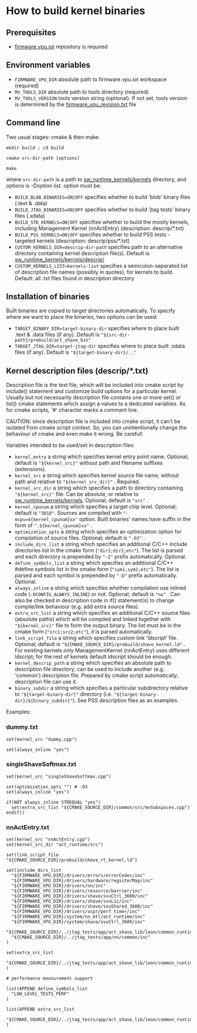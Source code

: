 # How to build kernel binaries

## Prerequisites

- [firmware.vpu.iot](https://github.com/intel-innersource/firmware.vpu.iot) repository is required

## Environment variables

- `FIRMWARE_VPU_DIR`
  absolute path to firmware.vpu.iot workspace (required)
- `MV_TOOLS_DIR`
  absolute path to tools directory (required)
- `MV_TOOLS_VERSION`
  tools version string (optional). If not set, tools version is determined by the [firmware_vpu_revision.txt](../firmware_vpu_revision.txt) file

## Command line

Two usual stages: cmake & then make.

```
mkdir build ; cd build

cmake src-dir-path [options]

make
```

where `src-dir-path` is a path to [sw_runtime_kernels/kernels](.) directory, and options is -Doption list.
option must be:

- `BUILD_BLOB_BINARIES=ON|OFF`
  specifies whether to build 'blob' binary files (.text & .data)
- `BUILD_JTAG_BINARIES=ON|OFF`
  specifies whether to build 'jtag tests' binary files (.xdata)
- `BUILD_STD_KERNELS=ON|OFF`
  specifies whether to build the mostly kernels, including Management Kernel (nnActEntry) (description: descrip/*.txt)
- `BUILD_PSS_KERNELS=ON|OFF`
  specifies whether to build PSS tests - targeted kernels (description: descrip/pss/*.txt)
- `CUSTOM_KERNELS_DIR=descrip-dir-path`
  specifies path to an alternative directory containing kernel description file(s). Default is [sw_runtime_kernels/kernels/descrip/](./descrip/)
- `CUSTOM_KERNELS_LIST=kernels-list`
  specifies a semicolon-separated list of description file names (possibly in quotes), for kernels to build. Default: all .txt files found in description directory

## Installation of binaries

Built binaries are copied to target directories automatically. To specify where we want to place the binaries, two options can be used:

- `TARGET_BINARY_DIR=target-binary-dir`
  specifies where to place built .text & .data files (if any). Default is `"${src-dir-path}/prebuild/act_shave_bin"`
- `TARGET_JTAG_DIR=target-jtag-dir`
  specifies where to place built .xdata files (if any). Default is `"${target-binary-dir}/.."`

## Kernel description files (descrip/*.txt)

Description file is the text file, which will be included into cmake script by include() statement and customize build options for a particular kernel.
Usually but not necessarily description file contains one or more set() or list() cmake statements which assign a values to a dedicated variables.
As for cmake scripts, '#' character marks a comment line.

CAUTION: since description file is included into cmake script, it can't be isolated from cmake script context.
So, you can unintentionally change the behaviour of cmake and even make it wrong. Be careful!

Variables intended to be used/set in description files:

- `kernel_entry`
  a string which specifies kernel entry point name. Optional; default is `"${kernel_src}"` without path and filename suffixes (extensions).
- `kernel_src`
  a string which specifies kernel source file name, without path and relative to `"${kernel_src_dir}"` . Required.
- `kernel_src_dir`
  a string which specifies a path to directory containing `"${kernel_src}"` file.
  Can be absolute, or relative to [sw_runtime_kernels/kernels](.). Optional; default is `"src"` .
- `kernel_cpunum`
  a string which specifies a target chip level. Optional; default is `"3010"`.
  Sources are compiled with `"-mcpu=${kernel_cpunum}xx"` option.
  Built binaries' names have suffix in the form of `".${kernel_cpunum}xx"` .
- `optimization_opts`
  a string which specifies an optimization option for compilation of source files. Optional; default is `"-O3"` .
- `include_dirs_list`
  a string which specifies an additional C/C++ include directories list in the cmake form (`"dir1;dir2;etc"`).
  The list is parsed and each directory is prepended by `"-I"` prefix automatically. Optional.
- `define_symbols_list`
  a string which specifies an additional C/C++ #define symbols list in the cmake form (`"sym1;sym2;etc"`).
  The list is parsed and each symbol is prepended by `"-D"` prefix automatically. Optional.
- `always_inline`
  a string which specifies whether compilation use inlined code (`-DCONFIG_ALWAYS_INLINE`) or not. Optional; default is `"no"` .
  Can also be checked in description code in if() statement(s) to change compile/link behaviour (e.g. add extra source files).
- `extra_src_list`
  a string which specifies an additional C/C++ source files (absolute paths) which will be compiled and linked together with `"${kernel_src}"` file to form the output binary.
  The list must be in the cmake form (`"src1;src2;etc"`), it is parsed automatically.
- `link_script_file`
  a string which specifies custom link 'ldscript' file. Optional; default is `"${CMAKE_SOURCE_DIR}/prebuild/shave_kernel.ld"` .
  For existing kernels only ManagementKernel (nnActEntry) uses different ldscript; for the rest of kernels default ldscript should be enough.
- `kernel_descrip_path`
  a string which specifies an absolute path to description file directory; can be used to include another (e.g. 'common') description file.
  Prepared by cmake script automatically; description file can use it.
- `binary_subdir`
  a string which specifies a particular subdirectory relative to `"${target-binary-dir}"` directory (i.e. `"${target-binary-dir}/${binary_subdir}"`). See PSS description files as an examples.

Examples:

### dummy.txt

```
set(kernel_src "dummy.cpp")

set(always_inline "yes")
```

### singleShaveSoftmax.txt

```
set(kernel_src "singleShaveSoftmax.cpp")

set(optimization_opts "") # -O3
set(always_inline "yes")

if(NOT always_inline STREQUAL "yes")
  set(extra_src_list "${CMAKE_SOURCE_DIR}/common/src/mvSubspaces.cpp")
endif()
```

### nnActEntry.txt

```
set(kernel_src "nnActEntry.cpp")
set(kernel_src_dir "act_runtime/src")

set(link_script_file "${CMAKE_SOURCE_DIR}/prebuild/shave_rt_kernel.ld")

set(include_dirs_list
  "${FIRMWARE_VPU_DIR}/drivers/errors/errorCodes/inc"
  "${FIRMWARE_VPU_DIR}/drivers/hardware/registerMap/inc"
  "${FIRMWARE_VPU_DIR}/drivers/nn/inc"
  "${FIRMWARE_VPU_DIR}/drivers/resource/barrier/inc"
  "${FIRMWARE_VPU_DIR}/drivers/shave/svuCtrl_3600/inc"
  "${FIRMWARE_VPU_DIR}/drivers/shave/svuL1c/inc"
  "${FIRMWARE_VPU_DIR}/drivers/shave/svuShared_3600/inc"
  "${FIRMWARE_VPU_DIR}/drivers/vcpr/perf_timer/inc"
  "${FIRMWARE_VPU_DIR}/system/nn_mtl/act_runtime/inc"
  "${FIRMWARE_VPU_DIR}/system/shave/svuCtrl_3600/inc"
  "${CMAKE_SOURCE_DIR}/../jtag_tests/app/act_shave_lib/leon/common_runtime/inc"
  "${CMAKE_SOURCE_DIR}/../jtag_tests/app/nn/common/inc"
)

set(extra_src_list
  "${CMAKE_SOURCE_DIR}/../jtag_tests/app/act_shave_lib/leon/common_runtime/src/nn_fifo_manager.cpp"
)

# performance measurement support

list(APPEND define_symbols_list
  "LOW_LEVEL_TESTS_PERF"
)

list(APPEND extra_src_list
  "${CMAKE_SOURCE_DIR}/../jtag_tests/app/act_shave_lib/leon/common_runtime/src/nn_perf_manager.cpp"
)
```
